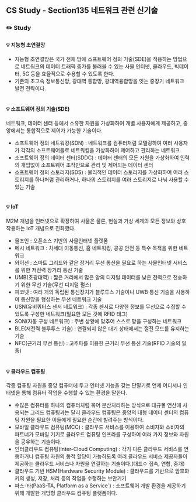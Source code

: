 ## CS Study - Section135 네트워크 관련 신기술
### ✏️ Study
#### 💡 지능형 초연결망
- 지능형 초연결망은 국가 전체 망에 소프트웨어 정의 기술(SDE)을 적용하는 방법으로 네트워크의 데이터 트래픽 증가를 불러올 수 있는 사물 인터넷, 클라우드, 빅데이터, 5G 등을 효율적으로 수용할 수 있도록 한다.
- 기존의 초고속 정보통신망, 광대역 통합망, 광대역융합망을 잇는 중장기 네트워크 발전 전략이다.
<br><br>

#### 💡 소프트웨어 정의 기술(SDE)
네트워크, 데이터 센터 등에서 소유한 자원을 가상화하여 개별 사용자에게 제공하고, 중앙에서는 통합적으로 제어가 가능한 기술이다.
- 소프트웨어 정의 네트워킹(SDN) : 네트워크를 컴퓨터처럼 모델링하여 여러 사용자가 각각의 소프트웨어들로 네트워킹을 가상화하여 제어하고 관리하는 네트워크
- 소프트웨어 정의 데이터 센터(SDDC) : 데이터 센터의 모든 자원을 가상화하여 인력의 개입없이 소프트웨어 조작만으로 관리 및 제어되는 데이터 센터
- 소프트웨어 정의 스토리지(SDS) : 물리적인 데이터 스토리지를 가상화하여 여러 스토리지를 하나처럼 관리하거나, 하나의 스토리지를 여러 스토리지로 나눠 사용할 수 있는 기술
<br><br>

#### 💡 IoT
M2M 개념을 인터넷으로 확장하여 사물은 물론, 현실과 가상 세계의 모든 정보와 상호 작용하는 IoT 개념으로 진화했다.
- 올조인 : 오픈소스 기반의 사물인터넷 플랫폼
- 메시 네트워크 : 차세대 이동통신, 홈 네트워킹, 공공 안전 등 특수 목적을 위한 네트워크
- 와이선 : 스마트 그리드와 같은 장거리 무선 통신을 필요로 하는 사물인터넷 서비스를 위한 저전력 장거리 통신 기술
- UMB(초광대역) : 짧은 거리에서 많은 양의 디지털 데이터를 낮은 전력으로 전송하기 위한 무선 기술(무선 디지털 펄스)
- 피코넷 : 여러 개의 독립된 통신장치가 블루투스 기술이나 UWB 통신 기술을 사용하여 통신망을 형성하는 무선 네트워크 기술
- USN(유비쿼터스 센서 네트워크) : 각종 센서로 다양한 정보를 무선으로 수집할 수 있도록 구성한 네트워크(필요한 모든 것에 RFID 태그)
- SON(자동 구성 네트워크) : 주변 상황에 맞추어 스스로 망을 구성하는 네트워크
- BLE(저전력 블루투스 기술) : 연결되지 않은 대기 상태에서는 절전 모드를 유지하는 기술
- NFC(근거리 무선 통신) : 고주파를 이용한 근거리 무선 통신 기술(RFID 기술의 일종)
<br><br>

#### 💡 클라우드 컴퓨팅
각종 컴퓨팅 자원을 중앙 컴퓨터에 두고 인터넷 기능을 갖는 단말기로 언제 어디서나 인터넷을 통해 컴퓨터 작업을 수행할 수 있는 환경을 말한다.
- 수많은 컴퓨터를 하나의 컴퓨터처럼 묶어 분산처리하는 방식으로 대규뫃 연산에 사용되는 그리드 컴퓨팅과는 달리 클라우드 컴퓨팅은 중앙의 대형 데이터 센터의 컴퓨팅 자원을 필요한 이들에게 필요한 순간에 빌려주는 방식이다.
- 모바일 클라우드 컴퓨팅(MCC) : 클라우드 서비스를 이용하여 소비자와 소비자의 파트너가 모바일 기기로 클라우드 컴퓨팅 인프라를 구성하여 여러 가지 정보와 자원을 공유하는 기술이다.
- 인터클라우드 컴퓨팅(Inter-Cloud Computing) : 각기 다른 클라우드 서비스를 연동하거나 컴퓨팅 자원의 동적 할당이 가능하도록 여러 클라우드 서비스 제공자들이 제공하는 클라우드 서비스나 자원을 연결하는 기술이다.(대드ㅇ 접속, 연합, 중개)
- 클라우드 기반 HSM(Hardware Security Module) : 클라우드를 기반으로 암호화 키의 생성, 저장, 처리 등의 작업을 수행하는 보안기기
- 파스-타(PaaS-TA, Platform as a Service`) : 소프트웨어 개발 환경을 제공하기 위해 개발한 개방형 클라우드 컴퓨팅 플랫폼이다.